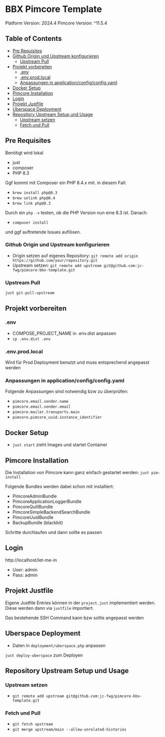 # BBX Pimcore Template
Platform Version: 2024.4
Pimcore Version: ^11.5.4

## Table of Contents

- [Pre Requisites](#pre-requisites)
- [Github Origin und Upstream konfigurieren](#github-origin-und-upstream-konfigurieren)
  - [Upstream Pull](#upstream-pull)
- [Projekt vorbereiten](#projekt-vorbereiten)
  - [.env](#env)
  - [.env.prod.local](#envprodlocal)
  - [Anpassungen in application/config/config.yaml](#anpassungen-in-applicationconfigconfigyaml)
- [Docker Setup](#docker-setup)
- [Pimcore Installation](#pimcore-installation)
- [Login](#login)
- [Projekt Justfile](#projekt-justfile)
- [Uberspace Deployment](#uberspace-deployment)
- [Repository Upstream Setup und Usage](#repository-upstream-setup-und-usage)
  - [Upstream setzen](#upstream-setzen)
  - [Fetch und Pull](#fetch-und-pull)

## Pre Requisites
Benötigt wird lokal
- just
- composer
- PHP 8.3

Ggf kommt mit Composer ein PHP 8.4.x mit. in diesem Fall:
- ```brew install php@8.3```
- ```brew unlink php@8.4```
- ```brew link php@8.3```

Durch ein ```php -v``` testen, ob die PHP Version nun eine 8.3 ist. Danach:
- ```composer install```

und ggf auftretende Issues auflösen.

### Github Origin und Upstream konfigurieren
- Origin setzen auf eigenes Repository: ```git remote add origin https://github.com/your/repository.git```
- Upstream setzen: ```git remote add upstream git@github.com:jc-fwg/pimcore-bbx-template.git```

### Upstream Pull
```just git-pull-upstream```

## Projekt vorbereiten

### .env
- COMPOSE_PROJECT_NAME in .env.dist anpassen
- ```cp .env.dist .env```

### .env.prod.local
Wird für Prod Deployment benutzt und muss entsprechend angepasst werden

### Anpassungen in application/config/config.yaml 
Folgende Anpassungen sind notwendig bzw zu überprüfen:
- ```pimcore.email.sender.name```
- ```pimcore.email.sender.email```
- ```pimcore.mailer.transports.main```
- ```pimcore.pimcore_uuid.instance_identifier```

## Docker Setup
- ```just start``` zieht Images und startet Container

## Pimcore Installation
Die Installation von Pimcore kann ganz einfach gestartet werden:
```just pim-install```

Folgende Bundles werden dabei schon mit installiert:

- PimcoreAdminBundle
- PimcoreApplicationLoggerBundle
- PimcoreQuillBundle
- PimcoreSimpleBackendSearchBundle
- PimcoreUuidBundle
- BackupBundle (blackbit)

Schritte durchlaufen und dann sollte es passen

## Login
http://localhost/let-me-in

- User: admin
- Pass: admin

## Projekt Justfile
Eigene Justfile Entries können in der ```project.just``` implementiert werden. 
Diese werden dann via ```justfile``` importiert.

Das bestehende SSH Command kann bzw sollte angepasst werden

## Uberspace Deployment
- Daten in `deployment/uberspace.php` anpassen

```just deploy-uberspace``` zum Deployen

## Repository Upstream Setup und Usage

### Upstream setzen
- ```git remote add upstream git@github.com:jc-fwg/pimcore-bbx-template.git```

### Fetch und Pull
- ```git fetch upstream```
- ```git merge upstream/main --allow-unrelated-histories```
